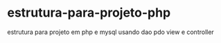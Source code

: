 # estrutura-para-projeto-php
estrutura para projeto em php e mysql usando dao pdo view e controller
